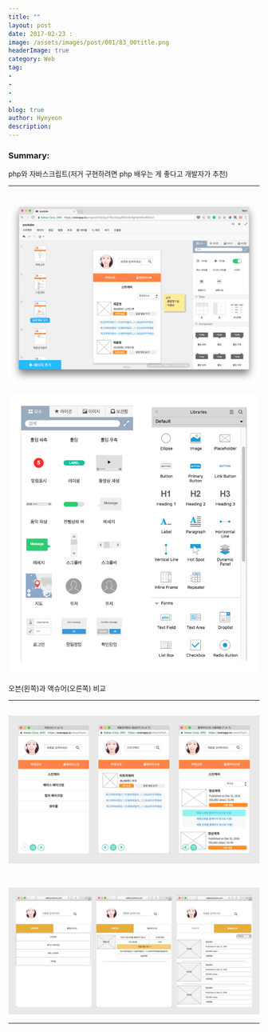```yaml
---
title: ""
layout: post
date: 2017-02-23 :
image: /assets/images/post/001/83_00title.png
headerImage: true
category: Web
tag:
-
-
-
-
blog: true
author: Hyeyeon
description:
---
```


### Summary:

php와 자바스크립트(저거 구현하려면 php 배우는 게 좋다고 개발자가 추천)

---

##


![pic4](/assets/images/post/001/80_04.png)


![pic1](/assets/images/post/001/80_01.png)
<figcaption class="caption">오븐(왼쪽)과 액슈어(오른쪽) 비교</figcaption>

---

##


![pic2](/assets/images/post/001/80_02.png)

<br>


![pic3](/assets/images/post/001/80_03.png)

---
